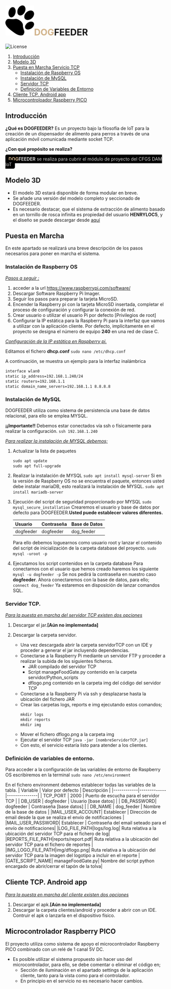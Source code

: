 # <h1><img style="width:90px" src="clientes/android/app/src/main/res/drawable/logobig.png" alt="Logo"><span style='color:#D2B48C;'>DOG</span><span>FEEDER</span></h1>

![License](https://img.shields.io/github/license/Sysop81/PROYECTO_FINAL_DOGFEEDER)


1. [Introducción](#introducción)
2. [Modelo 3D](#modelo3d)
3. [Puesta en Marcha Servicio TCP](#puesta-en-marcha)
    - [Instalación de Raspberry OS](#instalación-de-raspberry-os)
    - [Instalación de MySQL](#instalación-de-mysql)
    - [Servidor TCP](#servidor-tcp)
    - [Definición de Variables de Entorno](#definición-de-variables-de-entorno)
4. [Cliente TCP. Android app](#clienteTCP)    
5. [Microcontroloador Raspberry PICO](#microcontrolador-raspberry-pico)    

## Introducción

 __¿Qué es DOGFEEDER?__
 Es un proyecto bajo la filosofía de IoT para la creación de un dispensador de alimento para perros a través de una aplicación móvil comunicada mediante socket TCP.

 __¿Con qué propósito se realiza?__

<span style='background-color:black;color:lightgray;padding:5px 10px 5px 10px;border-radius:5px;'><b><span style='color:#D2B48C;'>DOG</span>FEEDER</b> se realiza para cubrir el módulo de proyecto del CFGS DAM IoT</span> 


## Modelo 3D
* El modelo 3D estará disponible de forma modular en breve.
* Se añade una versión del modelo completo y seccionado de DOGFEEDER.
* Es necesario destacar, que el sistema de extracción de alimento basado en un tornillo de rosca infinita es propiedad del usuario __HENRYLOC5__, y el diseño se puede descargar desde [aquí](https://cults3d.com/es/modelo-3d/herramientas/raspberry-pi-powered-cat-feeder)

## Puesta en Marcha

En este apartado se realizará una breve descripción de los pasos necesarios para poner en marcha el sistema.

### Instalación de Raspberry OS

<u><em>Pasos a seguir :</em></u>
1. acceder a la url https://www.raspberrypi.com/software/
2. Descargar Software Raspberry Pi Imager.
3. Seguir los pasos para preparar la tarjeta MicroSD.
4. Encender la Raspberry pi con la tarjeta MicroSD insertada, completar el proceso de configuración y configurar la conexión de red.
5. Crear usuario o utilizar el usuario Pi por defecto [Privilegios de root] 
6. Configurar la IP estática para la Raspberry Pi para la interfaz que vamos a utilizar con la aplicación cliente. Por defecto, implícitamente en el proyecto se designa el número de equipo <b>240</b> en una red de clase C.

<u><em>Configuración de la IP estática en Raspberry pi.</em></u>

Editamos el fichero <b>dhcp.conf</b>
`sudo nano /etc/dhcp.conf`

A continuación, se muestra un ejemplo para la interfaz inalámbrica
```
interface wlan0
static ip_address=192.168.1.240/24
static routers=192.168.1.1
static domain_name_servers=192.168.1.1 8.8.8.8
```

### Instalación de MySQL
DOGFEEDER utiliza como sistema de persistencia una base de datos relacional, para ello se emplea MYSQL.

<b>¡¡Importante!!</b>
Debemos estar conectados vía ssh o físicamente para realizar la configuración.
`ssh 192.168.1.240`

<u><em>Para realizar la instalación de MYSQL debemos;</em></u>
1. Actualizar la lista de paquetes
    ```
    sudo apt update
    sudo apt full-upgrade
    ```
2. Realizar la instalación de MYSQL
`sudo apt install mysql-server`
Si en la versión de Raspberry OS no se encuentra el paquete, entonces usted debe instalar mariaDB, esto realizará la instalación de MYSQL.
`sudo apt install mariadb-server`

3. Ejecución del script de seguridad proporcionado por MYSQL
`sudo mysql_secure_installation`
Crearemos el usuario y base de datos por defecto para DOGFEEDER.<b>Usted puede establecer valores diferentes.</b>

   | Usuario    | Contraseña | Base de Datos |
   |------------|-------------|---------------|
   | dogfeeder  | dogfeeder   | dog_feeder     |

   Para ello debemos loguearnos como usuario root y lanzar el contenido del script de inicialización de la carpeta database del proyecto.
   `sudo mysql -uroot -p`

4. Ejecutamos los script contenidos en la carpeta database
Para conectarnos con el usuario que hemos creado haremos los siguiente
`mysql -u dogfeeder -p`
Se nos pedirá la contraseña en nuestro caso <b>dogfeeder</b>.
Ahora conectaremos con la base de datos, para ello;
`connect dog_feeder`
Ya estaremos en disposición de lanzar comandos SQL.

### Servidor TCP.
<u><em>Para la puesta en marcha del servidor TCP existen dos opciones</em></u>
1. Descargar el jar.<b>[Aún no implementada]</b>
2. Descargar la carpeta servidor.

    * Una vez descargada abrir la carpeta servidorTCP con un IDE y proceder a generar el jar incluyendo dependencias.
    * Conectarse a la Raspberry Pi mediante un servidor FTP y proceder a realizar la subida de los siguientes ficheros.
        * JAR compilado del servidor TCP
        * Script manageFoodGate.py contenido en la carpeta servidor/Python_scripts
        * dflogo.png contenido en la carpeta img del código del servidor TCP
    * Conectarse a la Raspberry Pi vía ssh y desplazarse hasta la ubicación del fichero JAR
    * Crear las carpetas logs, reports e img ejecutando estos comandos;
        ```
        mkdir logs
        mkdir reports
        mkdir img
        ```    
    * Mover el fichero dflogo.png a la carpeta img
    * Ejecutar el servidor TCP 
    `java -jar [nombreServidorTCP.jar]`
    * Con esto, el servicio estaría listo para atender a los clientes.

### Definición de variables de entorno.
Para acceder a la configuración de las variables de entorno de Raspberry OS escribiremos en la terminal
`sudo nano /etc/environment`

En el fichero environment debemos establecer todas las variables de la tabla.
| Variable    | Valor por defecto | Descripción |
|------------|-------------|---------------|
| TCP_PORT   | 2000        | Puerto de escucha para el servidor TCP     |
| DB_USER    | dogfeeder   | Usuario [base datos]         |
| DB_PASSWORD| dogfeeder   | Contraseña [base datos] |
| DB_NAME    | dog_feeder  | Nombre de la base de datos |
|MAIL_USER_ACCOUNT| Establecer | Dirección de email desde la que se realiza el envío de notificaciones |
|MAIL_USER_PASSWORD| Establecer | Contraseña del email seteado para el envío de notificaciones|
|LOG_FILE_PATH|logs/log.log| Ruta relativa a la ubicación del servidor TCP para el fichero de log|
|REPORTS_FILE_PATH|reports/report.pdf| Ruta relativa a la ubicación del servidor TCP para el fichero de reportes |
|IMG_LOGO_FILE_PATH|img/dflogo.png| Ruta relativa a la ubicación del servidor TCP para la imagen del logotipo a incluir en el reporte |
|GATE_SCRIPT_NAME| manageFoodGate.py| Nombre del script python encargado de abrir/cerrar el tapón de la tolva|

## Cliente TCP. Android app
<u><em>Para la puesta en marcha del cliente existen dos opciones</em></u>
1. Descargar el apk.<b>[Aún no implementada]</b>
2. Descargar la carpeta clientes/android y proceder a abrir con un IDE. Contruir el apk o lanzarla en el dispositivo físico.

## Microcontrolador Raspberry PICO
El proyecto utiliza como sistema de apoyo el microcontrolador Raspberry PICO combinado con un relé de 1 canal 5V DC.
* Es posible utilizar el sistema propuesto sin hacer uso del microcontrolador, para ello, se debe comentar o eliminar el código en;
    * Sección de iluminación en el apartado settings de la aplicación cliente, tanto para la vista como para el controlador.
    * En principio en el servicio no es necesario hacer cambios.